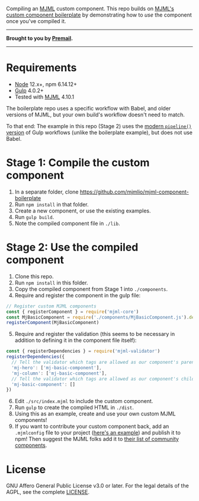 Compiling an [MJML](https://github.com/mjmlio/mjml) custom component. This repo builds on [MJML's custom component boilerplate](https://github.com/mjmlio/mjml-component-boilerplate) by demonstrating how to *use* the component once you've compiled it.

---

**Brought to you by [Premail](https://github.com/premail).**

---

# Requirements

* [Node](https://nodejs.org/en/download/) 12.x+, npm 6.14.12+
* [Gulp](https://gulpjs.com/docs/en/getting-started/quick-start) 4.0.2+
* Tested with [MJML](https://github.com/mjmlio/mjml/releases) 4.10.1

The boilerplate repo uses a specific workflow with Babel, and older versions of MJML, but your own build's workflow doesn't need to match.

To that end: The example in this repo (Stage 2) uses the [modern `pipeline()` version](https://github.com/gulpjs/gulp/discussions/2586) of Gulp workflows (unlike the boilerplate example), but does not use Babel.

# Stage 1: Compile the custom component

1. In a separate folder, clone https://github.com/mjmlio/mjml-component-boilerplate
2. Run `npm install` in that folder.
3. Create a new component, or use the existing examples.
4. Run `gulp build`.
5. Note the compiled component file in `./lib`.

# Stage 2: Use the compiled component

1. Clone this repo.
2. Run `npm install` in this folder.
3. Copy the compiled component from Stage 1 into `./components`.
4. Require and register the component in the gulp file:

```js
// Register custom MJML components
const { registerComponent } = require('mjml-core')
const MjBasicComponent = require('./components/MjBasicComponent.js').default
registerComponent(MjBasicComponent)
```

5. Require and register the validation (this seems to be necessary in addition
to defining it in the component file itself):

```js
const { registerDependencies } = require('mjml-validator')
registerDependencies({
  // Tell the validator which tags are allowed as our component's parent
  'mj-hero': ['mj-basic-component'],
  'mj-column': ['mj-basic-component'],
  // Tell the validator which tags are allowed as our component's children
  'mj-basic-component': []
})
```

6. Edit `./src/index.mjml` to include the custom component.
7. Run `gulp` to create the compiled HTML in `./dist`.
8. Using this as an example, create and use your own custom MJML components!
9. If you want to contribute your custom component back, add an `.mjmlconfig` file to your project ([here's an example](https://github.com/premail/mjml-bullet-list/blob/main/.mjmlconfig)) and publish it to npm! Then suggest the MJML folks add it to [their list of community components](https://documentation.mjml.io/#community-components).

# License

GNU Affero General Public License v3.0 or later. For the legal details of the
AGPL, see the complete
[LICENSE](https://github.com/premail/mjml-custom-component/blob/main/LICENSE).
